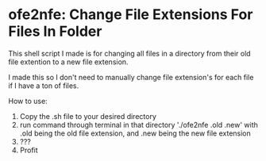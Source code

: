 # ofe2nfe: Change File Extensions For Files In Folder
This shell script I made is for changing all files in a directory from their old file extention to a new file extension.

I made this so I don't need to manually change file extension's for each file if I have a ton of files.


How to use:
1. Copy the .sh file to your desired directory
2. run command through terminal in that directory './ofe2nfe .old .new' with .old being the old file extension, and .new being the new file extension
3.  ???
4.  Profit
